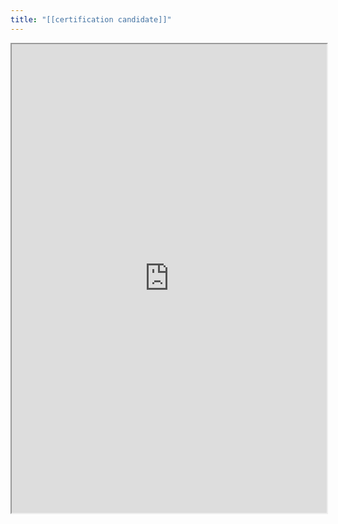 ```yaml
---
title: "[[certification candidate]]"
---
```



<iframe height="750" width="100%" src="https://ewelton.github.io/ktest/wiki.html#%5B%5Bcertification%20candidate%5D%5D"></iframe>
